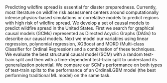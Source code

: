 Predicting wildfire spread is essential for diaster preparedness. Currently, most literature on wildfire risk assessment centers around computationally intense physics-based simulations or correlative models to predict regions with high risk of wildfire spread. We develop a set of causal models to predict wildfire spread in the United States. First we search for graphical causal models (GCMs) represented as Directed Acyclic Graphs (DAGs) to describe our causal models. Next we model our variables using linear regression, polynomial regression, XGBoost and MORD (Multi-class Classifier for Ordinal Regression) and a combination of these techniques. We evaluate the best structural causal model (SCM) with a random test-train split and then with a time-dependent test-train split to understand its generalization potential. We compare our SCM's performance on both types of test-train splits to the performance of an OrdinalLGBM model (the best performing traditional ML model) on the same task.
